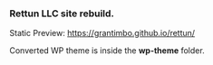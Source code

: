 ### Rettun LLC site rebuild. 

Static Preview: https://grantimbo.github.io/rettun/

Converted WP theme is inside the **wp-theme** folder.